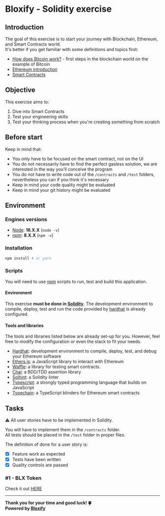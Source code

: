 # Bloxify - Solidity exercise

## Introduction
The goal of this exercise is to start your journey with Blockchain, Ethereum, and Smart Contracts world. <br />
It's better if you get familiar with some definitions and topics first:
- [How does Bitcoin work?](https://learnmeabitcoin.com/) - first steps in the blockchain world on the example of Bitcoin
- [Ethereum introduction](https://ethereum.org/en/developers/docs/intro-to-ethereum/)
- [Smart Contracts](https://ethereum.org/en/developers/docs/smart-contracts/)

## Objective
This exercise aims to:
1. Dive into Smart Contracts
2. Test your engineering skills
3. Test your thinking process when you're creating something from scratch

## Before start
Keep in mind that:
- You only have to be focused on the smart contract, not on the UI
- You do not necessarily have to find the perfect gasless solution, we are interested in the way you'll conceive the program
- You do not have to write code out of the `/contracts` and `/test` folders, nevertheless you can if you think it's necessary
- Keep in mind your code quality might be evaluated
- Keep in mind your git history might be evaluated

## Environment

### Engines versions
- [Node](https://nodejs.org/en/): **16.X.X** (`node -v`)
- [npm](https://www.npmjs.com/): **8.X.X** (`npm -v`)

### Installation
```sh
npm install # or yarn
```

### Scripts
You will need to use [npm](https://www.npmjs.com/) scripts to run, test and build this application.

#### Environment
This exercise **must be done in [Solidity](https://docs.soliditylang.org/)**. The development environment to compile, deploy, test and run the code provided by [hardhat](https://hardhat.org/) is already configured.

#### Tools and libraries
The tools and libraries listed below are already set-up for you. However, feel free to modify the configuration or even the stack to fit your needs.
- [Hardhat](https://hardhat.org/getting-started/): development environment to compile, deploy, test, and debug your Ethereum software
- [Ethers.js](https://docs.ethers.io/v5/): a JavaScript library to interact with Ethereum
- [Waffle](https://getwaffle.io/): a library for testing smart contracts.
- [Chai](https://chaijs.com): a BDD/TDD assertion library
- [Solhint](https://protofire.github.io/solhint/): a Solidity linter
- [Typescript](https://www.typescriptlang.org/): a strongly typed programming language that builds on JavaScript
- [Typechain](https://github.com/dethcrypto/TypeChain): a TypeScript blinders for Ethereum smart contracts

## Tasks

<!--⚠️ There will be 3 tasks that should be solved one by one.<br />-->
⚠️ All user stories have to be implemented in Solidity.

You will have to implement them in the `/contracts` folder.<br />
All tests should be placed in the `/test` folder in proper files.

The definition of done for a user story is:
- [x] Feature work as expected
- [x] Tests have been written
- [x] Quality controls are passed

### #1 - BLX Token

Check it out [HERE](./BLXToken.md)


---


**Thank you for your time and good luck! 🍀** <br/>
**Powered by [Bloxify](https://www.bloxigy.gg/)**
